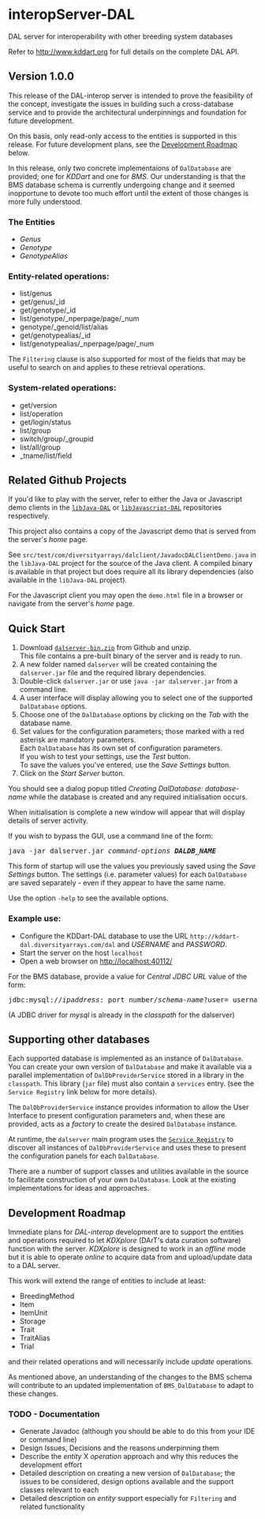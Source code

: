 # interopServer-DAL
DAL server for interoperability with other breeding system databases

Refer to <a target="_blank" href="http://www.kddart.org">http://www.kddart.org</a> for full details on the complete DAL API.

## Version 1.0.0

This release of the DAL-interop server is intended to prove the feasibility of the concept,
investigate the issues in building such a cross-database service and to provide the
architectural underpinnings and foundation for future development.

On this basis, only read-only access to the entities is supported in this release.
For future development plans, see the <a href="#roadmap">Development Roadmap</a> below.

In this release, only two concrete implementaions of `DalDatabase` are
provided; one for _KDDart_ and one for _BMS_. Our understanding is that the BMS database
schema is currently undergoing change and it seemed inopportune to devote too much
effort until the extent of those changes is more fully understood.

### The Entities

* _Genus_
* _Genotype_
* _GenotypeAlias_

### Entity-related operations:

* list/genus
* get/genus/_id
* get/genotype/_id
* list/genotype/_nperpage/page/_num
* genotype/_genoid/list/alias
* get/genotypealias/_id
* list/genotypealias/_nperpage/page/_num


The `Filtering` clause is also supported for most of the fields that may be useful to search on
and applies to these retrieval operations.

### System-related operations:

* get/version
* list/operation
* get/login/status
* list/group
* switch/group/_groupid
* list/all/group
* _tname/list/field

## Related Github Projects

If you'd like to play with the server, refer to either the Java or
Javascript demo clients in the <a target="_blank" href="https://github.com/kddart/libJava-DAL">`libJava-DAL`</a>
or
<a target="_blank" href="https://github.com/kddart/libJavascript-DAL">`libJavascript-DAL`</a>
repositories respectively.

This project also contains a copy of the Javascript demo that is
served from the server's _home_ page.

See `src/test/com/diversityarrays/dalclient/JavadocDALClientDemo.java`
in the `libJava-DAL` project for the source of the Java client. A
compiled binary is available in that project but does require all its
library dependencies (also available in the `libJava-DAL` project).

For the Javascript client you may open the `demo.html` file in a
browser or navigate from the server's _home_ page.

## Quick Start

1. Download <a href="https://github.com/kddart/interopServer-DAL/blob/master/dalserver-bin.zip">`dalserver-bin.zip`</a>
   from Github and unzip.<br>
   This file contains a pre-built binary of the server and is ready to run.
2. A new folder named `dalserver` will be created containing the
   `dalserver.jar` file and the required library dependencies.
3. Double-click `dalserver.jar` or use `java -jar dalserver.jar`
   from a command line.
4. A user interface will display allowing you to select one of the
   supported `DalDatabase` options.
5. Choose one of the `DalDatabase` options by clicking on the _Tab_ with
   the database name.
6. Set values for the configuration parameters; those marked with a
   red asterisk are mandatory parameters.<br>
   Each `DalDatabase` has its own set of configuration parameters.<br>
   If you wish to test your settings, use the *Test* button.<br>
   To save the values you've entered, use the *Save Settings* button.
7. Click on the _Start Server_ button.

You should see a dialog popup titled *Creating DalDatabase: _database-name_*
while the database is created and any required initialisation occurs.

When initialisation is complete a new window will appear that will
display details of server activity.

If you wish to bypass the GUI, use a command line of the form:<pre>
   java -jar dalserver.jar <i>command-options</i> <b><i>DALDB_NAME</i></b>
</pre>
This form of startup will use the values you previously saved using the
*Save Settings* button. The settings (i.e. parameter values) for each `DalDatabase`
are saved separately - even if they appear to have the same name.

Use the option `-help` to see the available options.

### Example use:

* Configure the KDDart-DAL database to use the URL
  `http://kddart-dal.diversityarrays.com/dal` and
  _USERNAME_ and _PASSWORD_.
* Start the server on the host `localhost`
* Open a web browser on <a href="http://localhost:40112">http://localhost:40112/</a>

For the BMS database, provide a value for _Central JDBC URL_ value of the form:<pre>
    jdbc:mysql://_ipaddress_:_port_number/_schema-name_?user=_username
</pre>

(A JDBC driver for _mysql_ is already in the _classpath_ for the dalserver)

## Supporting other databases

Each supported database is implemented as an instance of
`DalDatabase`.  You can create your own version of `DalDatabase` and
make it available via a parallel implementation of
`DalDbProviderService` stored in a library in the `classpath`. This
library (`jar` file) must also contain a `services` entry. (see the
`Service Registry` link below for more details).

The `DalDbProviderService` instance provides information to allow the
User Interface to present configuration parameters and, when these are
provided, acts as a _factory_ to create the desired `DalDatabase`
instance.

At runtime, the `dalserver` main program uses
the <a target="_blank"
     href="http://docs.oracle.com/javase/7/docs/api/javax/imageio/spi/ServiceRegistry.html">`Service Registry`</a>
to discover all instances of `DalDbProviderService` and
uses these to present the configuration panels for each `DalDatabase`.

There are a number of support classes and utilities available in the source
to facilitate construction of your own `DalDatabase`. Look at the existing
implementations for ideas and approaches.

## Development Roadmap
<a name="roadmap">

Immediate plans for *DAL-interop* development are to support the entities and operations
required to let _KDXplore_ (DArT's data curation software) function with the server.
_KDXplore_ is designed to work in an _offline_ mode but it is able to operate _online_
to acquire data from and upload/update data to a DAL server.

This work will extend the range of entities to include at least:

* BreedingMethod
* Item
* ItemUnit
* Storage
* Trait
* TraitAlias
* Trial

and their related operations and will necessarily include _update_ operations.

As mentioned above, an understanding of the changes to the BMS schema will contribute to
an updated implementation of `BMS_DalDatabase` to adapt to these changes.

### TODO - Documentation

* Generate Javadoc (although you should be able to do this from your IDE or command line)
* Design Issues, Decisions and the reasons underpinning them
* Describe the _entity_ X _operation_ approach and why this reduces the
  development effort
* Detailed description on creating a new version of `DalDatabase`; the
  issues to be considered, design options available and the support classes
  relevant to each
* Detailed description on _entity_ support especially
  for `Filtering` and related functionality
